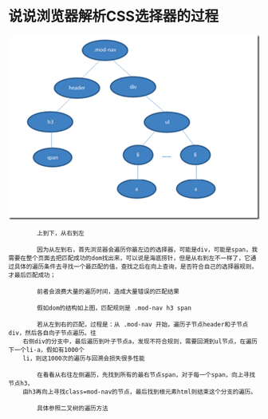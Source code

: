 # 说说浏览器解析CSS选择器的过程

![图片](./img.png)

            上到下，从右到左
            
            因为从左到右，首先浏览器会遍历你最左边的选择器，可能是div，可能是span，我需要在整个页面去把匹配成功的dom找出来，可以说是海底捞针，但是从右到左不一样了，它通过具体的遍历条件去寻找一个最匹配的值，查找之后在向上查询，是否符合自己的选择器规则，才最后匹配成功；
            
            前者会浪费大量的遍历时间，造成大量错误的匹配结果

            假如dom的结构如上图，匹配规则是 .mod-nav h3 span
        
            若从左到右的匹配，过程是：从 .mod-nav 开始，遍历子节点header和子节点div，然后各自向子节点遍历。往
        右侧div的分支中，最后遍历到叶子节点a，发现不符合规则，需要回溯到ul节点，在遍历下一个li-a，假如有1000个
        li，则这1000次的遍历与回溯会损失很多性能
        
            在看看从右往左侧遍历，先找到所有的最右节点span，对于每一个span，向上寻找节点h3，
        由h3再向上寻找class=mod-nav的节点，最后找到根元素html则结束这个分支的遍历。

            具体参照二叉树的遍历方法    
        